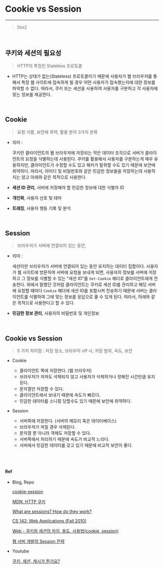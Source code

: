 # Cookie vs Session

---

> [toc]

<br/>

## 쿠키와 세션의 필요성

> HTTP의 특징인 Stateless 프로토콜 

- HTTP는 상태가 없는(Stateless) 프로토콜이기 때문에 사용자가 웹 브라우저를 통해서 특정 웹 사이트에 접속하게 될 경우 어떤 사용자가 접속했는지에 대한 정보를 파악할 수 없다. 따라서, 쿠키 또는 세션을 사용하여 사용자를 구분하고 각 사용자에 맞는 정보를 제공한다.

<br/>

## Cookie

> 요청 식별, 보안에 취약, 활용 분야 3가지 분류

- 의미 :

  쿠키란 클라이언트의 웹 브라우저에 저장되는 작은 데이터 조각으로 서버가 클라이언트의 요청을 식별하는데 사용된다. 쿠키를 활용해서 사용자를 구분하는게 매우 유용하지만, 클라이언트가 수정할 수도 있고 해커가 탈취할 수도 있기 때문에 보안에 취약하다. 따라서, 아이디 및 비밀번호와 같은 민감한 정보들을 저장하는데 사용하지는 않고 아래와 같은 목적으로 사용한다.

- **세션 ID 관리**, 서버에 저장해야 할 민감한 정보에 대한 식별자 ID

- **개인화**, 사용자 선호 및 테마

- **트래킹**, 사용자 행동 기록 및 분석

<br/>

## Session

> 브라우저가 서버에 연결되어 있는 동안, 

- 의미 :

  세션이란 브라우저가 서버에 연결되어 있는 동안 유지하는 데이터 집합이다. 사용자가 웹 사이트에 방문하여 서버에 요청을 보내게 되면, 사용자의 정보를 서버에 저장하고 그 정보를 식별할 수 있는 "세션 ID"를 `Set-Cookie` 헤더로 클라이언트에게 전송한다. 위에서 말했던 것처럼 클라이언트는 쿠키로 세션 ID를 관리하고 해당 서버에 요청할 때마다 `Cookie` 헤더에 세션 ID를 포함시켜 전송하기 때문에 서버는 클라이언트를 식별하여 그에 맞는 정보를 응답으로 줄 수 있게 된다. 따라서, 아래와 같은 목적으로 사용한다고 할 수 있다.

- **민감한 정보 관리**, 사용자의 비밀번호 및 개인정보

<br/>

## Cookie vs Session

> 5 가지 차이점 : 저장 장소, 브라우저 off 시, 저장 범위, 속도, 보안

- Cookie
  - 클라이언트 쪽에 저장한다. (웹 브라우저)
  - 브라우저가 꺼져도 삭제되지 않고 사용자가 삭제하거나 정해진 시간만큼 유지된다.
  - 문자열만 저장할 수 있다.
  - 클라이언트에서 보내기 때문에 속도가 빠르다.
  - 민감한 데이터를 스니핑 당할수도 있기 때문에 보안에 취약하다.

- Session
  - 서버쪽에 저장한다. (서버의 메모리 혹은 데이터베이스)
  - 브라우저가 꺼질 경우 삭제된다.
  - 문자열 뿐 아니라 객체도 저장할 수 있다.
  - 서버쪽에서 처리하기 때문에 속도가 비교적 느리다.
  - 서버에서 민감한 데이터를 갖고 있기 때문에 비교적 보안이 좋다.



<br/>

<br/>

#### Ref

- Blog, Repo

  [cookie-session](https://github.com/baeharam/Must-Know-About-Frontend/blob/main/Notes/network/cookie-session.md)

  [MDN, HTTP 쿠키](https://developer.mozilla.org/ko/docs/Web/HTTP/Cookies)

  [What are sessions? How do they work?](https://stackoverflow.com/questions/3804209/what-are-sessions-how-do-they-work)

  [CS 142: Web Applications (Fall 2010)](https://web.stanford.edu/~ouster/cgi-bin/cs142-fall10/index.php)

  [Web - 쿠키와 세션의 차이, 용도, 사용법(cookie, session)](https://jeong-pro.tistory.com/80)

  [웹 서버 개발의 Session 전략](https://devhaks.github.io/2019/04/20/session-strategy/)

- Youtube

  [쿠키, 세션, 캐시가 뭔가요?](https://youtu.be/OpoVuwxGRDI)



